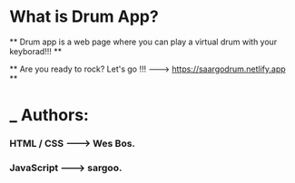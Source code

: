 # What is Drum App?
 
 ** Drum app is a web page where you can play a virtual drum with your keyborad!!! **
 
  ** Are you ready to rock? Let's go !!! ---> https://saargodrum.netlify.app **
  
  
# _ Authors:
  ### HTML / CSS --->  Wes Bos.
  ### JavaScript ---> sargoo.
